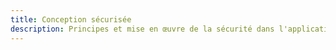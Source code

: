 ```yaml
---
title: Conception sécurisée
description: Principes et mise en œuvre de la sécurité dans l'application
---
```


